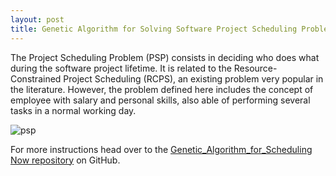 ```yaml
---
layout: post
title: Genetic Algorithm for Solving Software Project Scheduling Problems.
---
```


The Project Scheduling Problem (PSP) consists in deciding who does what during the software project lifetime. It is related to the Resource-Constrained Project Scheduling (RCPS), an existing problem very popular in the literature. However, the problem defined here includes the concept of employee with salary and personal skills, also able of performing several tasks in a normal working day.


![psp](http://tracer.lcc.uma.es/problems/psp/ingsw-instance.gif )


For more instructions head over to the [Genetic_Algorithm_for_Scheduling Now repository](https://github.com/skalaouzis/Genetic_Algorithm_for_Scheduling) on GitHub.

